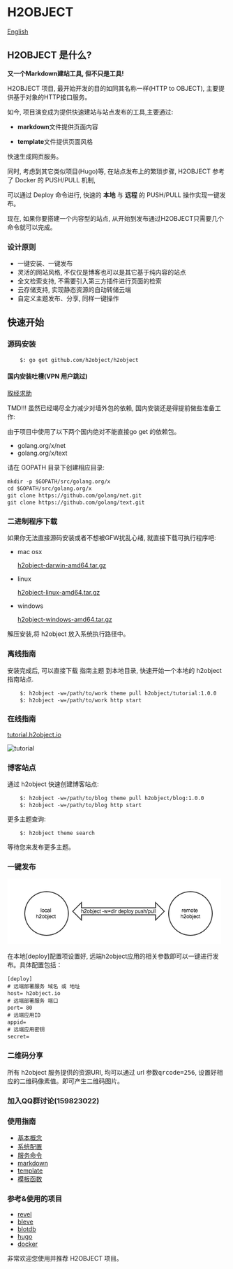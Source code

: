 H2OBJECT
========

[English](https://github.com/h2object/h2object/blob/master/doc/english/index.md)

## H2OBJECT 是什么?

**又一个Markdown建站工具, 但不只是工具!**

H2OBJECT 项目, 最开始开发的目的如同其名称一样(HTTP to OBJECT), 主要提供基于对象的HTTP接口服务。

如今, 项目演变成为提供快速建站与站点发布的工具,主要通过:

 * **markdown**文件提供页面内容

 * **template**文件提供页面风格
	
快速生成网页服务。

同时, 考虑到其它类似项目(Hugo)等, 在站点发布上的繁琐步骤, H2OBJECT 参考了 Docker 的 PUSH/PULL 机制,

可以通过 Deploy 命令进行, 快速的 **本地** 与 **远程** 的 PUSH/PULL 操作实现一键发布。

现在, 如果你要搭建一个内容型的站点, 从开始到发布通过H2OBJECT只需要几个命令就可以完成。

### 设计原则

-	一键安装、一键发布
-	灵活的网站风格, 不仅仅是博客也可以是其它基于纯内容的站点
-	全文检索支持, 不需要引入第三方插件进行页面的检索
-	云存储支持, 实现静态资源的自动转储云端
-	自定义主题发布、分享, 同样一键操作

## 快速开始

### 源码安装

````
	$: go get github.com/h2object/h2object
````

#### 国内安装吐槽(VPN 用户跳过)

[取经求助](http://tangseng99.com)

TMD!!! 虽然已经竭尽全力减少对墙外包的依赖, 国内安装还是得提前做些准备工作:

由于项目中使用了以下两个国内绝对不能直接go get 的依赖包。
	
 * golang.org/x/net
 * golang.org/x/text

请在 GOPATH 目录下创建相应目录:

	mkdir -p $GOPATH/src/golang.org/x
	cd $GOPATH/src/golang.org/x
	git clone https://github.com/golang/net.git
	git clone https://github.com/golang/text.git


### 二进制程序下载

如果你无法直接源码安装或者不想被GFW扰乱心绪, 就直接下载可执行程序吧:

-	mac osx

	[h2object-darwin-amd64.tar.gz](http://dl.h2object.io/h2object/macosx/1.0.1.tar.gz)

-	linux

	[h2object-linux-amd64.tar.gz](http://dl.h2object.io/h2object/linux/1.0.1.tar.gz)

-	windows

	[h2object-windows-amd64.tar.gz](http://dl.h2object.io/h2object/windows/1.0.1.tar.gz)

解压安装,将 h2object 放入系统执行路径中。

### 离线指南

安装完成后, 可以直接下载 指南主题 到本地目录, 快速开始一个本地的 h2object 指南站点.
````
	$: h2object -w=/path/to/work theme pull h2object/tutorial:1.0.0
	$: h2object -w=/path/to/work http start
````

### 在线指南

[tutorial.h2object.io](http://tutorial.h2object.io)

![tutorial](http://tutorial.h2object.io?qrcode=256)

### 博客站点

通过 h2object 快速创建博客站点:

````
	$: h2object -w=/path/to/blog theme pull h2object/blog:1.0.0
	$: h2object -w=/path/to/blog http start
````
更多主题查询:

````
	$: h2object theme search
````
等待您来发布更多主题。


### 一键发布

![deploy command](https://github.com/h2object/h2object/blob/master/doc/img/deploy.png)

在本地[deploy]配置项设置好, 远端h2object应用的相关参数即可以一键进行发布。具体配置包括：

````
[deploy]
# 远端部署服务 域名 或 地址
host= h2object.io
# 远端部署服务 端口
port= 80
# 远端应用ID
appid= 
# 远端应用密钥
secret= 
````
### 二维码分享

所有 h2object 服务提供的资源URI, 均可以通过 url 参数<kbd>qrcode=256</kbd>, 设置好相应的二维码像素值。即可产生二维码图片。

### 加入QQ群讨论(159823022)

### 使用指南

-	[基本概念](https://github.com/h2object/h2object/blob/master/doc/chinese/basic.md)
-	[系统配置](https://github.com/h2object/h2object/blob/master/doc/chinese/configure.md)
-	[服务命令](https://github.com/h2object/h2object/blob/master/doc/chinese/command.md)
-	[markdown](https://github.com/h2object/h2object/blob/master/doc/chinese/markdown.md)
-	[template](https://github.com/h2object/h2object/blob/master/doc/chinese/template.md)
-	[模板函数](https://github.com/h2object/h2object/blob/master/doc/chinese/functions.md)

### 参考&使用的项目

-	[revel](https://github.com/revel/revel)
-	[bleve](https://github.com/blevesearch/bleve)
-	[blotdb](https://github.com/boltdb/bolt)
-	[hugo](https://github.com/spf3/hugo)
-	[docker](https://github.com/docker/docker)

非常欢迎您使用并推荐 H2OBJECT 项目。



